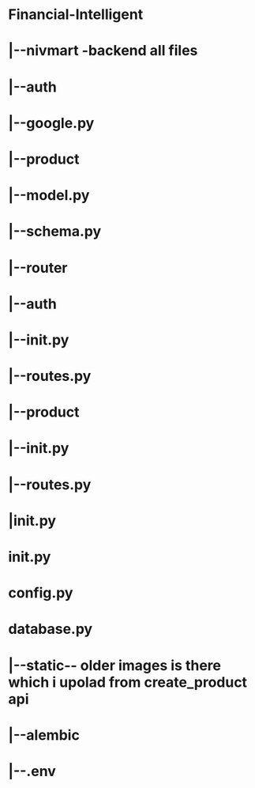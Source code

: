 
# Financial-Intelligent

# |--nivmart -backend all files
#    |--auth 
#       |--google.py
#    |--product
#       |--model.py
#       |--schema.py
#    |--router
#       |--auth
#          |--__init__.py
#          |--routes.py
#    |--product
#         |--__init__.py
#         |--routes.py
#    |__init__.py
#   __init__.py
#   config.py
#   database.py
# |--static-- older images is there which i upolad from create_product api 
# |--alembic
# |--.env 
<!-- #npm run dev ui
#just dev #be
#postgresql+psycopg://postgres:password@localhost:5434/nivemart -->